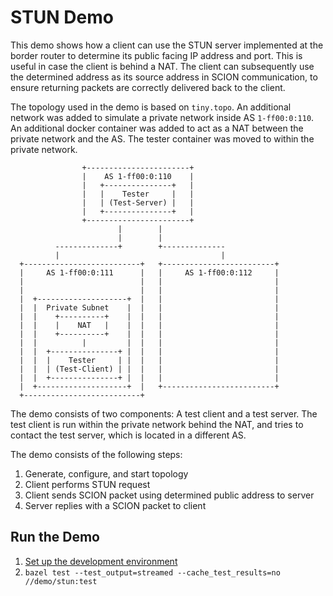 # STUN Demo
This demo shows how a client can use the STUN server implemented at the border router to determine its public facing IP address and port.
This is useful in case the client is behind a NAT.
The client can subsequently use the determined address as its source address in SCION communication, 
to ensure returning packets are correctly delivered back to the client.

The topology used in the demo is based on `tiny.topo`. 
An additional network was added to simulate a private network inside AS `1-ff00:0:110`. 
An additional docker container was added to act as a NAT between the private network and the AS.
The tester container was moved to within the private network.

```
                +-----------------------+
                |    AS 1-ff00:0:110    |
                |   +---------------+   |
                |   |    Tester     |   |
                |   | (Test-Server) |   |
                |   +---------------+   |
                +-----------------------+
                        |        |
                        |        |
          --------------+        +--------------
          |                                    |
  +--------------------------+   +-------------------------+
  |     AS 1-ff00:0:111      |   |     AS 1-ff00:0:112     |
  |                          |   |                         |
  |                          |   |                         |
  |  +--------------------+  |   |                         |
  |  |  Private Subnet    |  |   |                         |
  |  |    +----------+    |  |   |                         |
  |  |    |    NAT   |    |  |   |                         |
  |  |    +----------+    |  |   |                         |
  |  |          |         |  |   |                         |
  |  |  +---------------+ |  |   |                         |
  |  |  |    Tester     | |  |   |                         |
  |  |  | (Test-Client) | |  |   |                         |
  |  |  +---------------+ |  |   |                         |
  |  +--------------------+  |   +-------------------------+
  +--------------------------+
```

The demo consists of two components: A test client and a test server.
The test client is run within the private network behind the NAT, 
and tries to contact the test server, which is located in a different AS.

The demo consists of the following steps:
1. Generate, configure, and start topology
2. Client performs STUN request
3. Client sends SCION packet using determined public address to server
4. Server replies with a SCION packet to client

## Run the Demo

1. [Set up the development environment](https://docs.scion.org/en/latest/build/setup.html)
2. `bazel test --test_output=streamed --cache_test_results=no //demo/stun:test`
